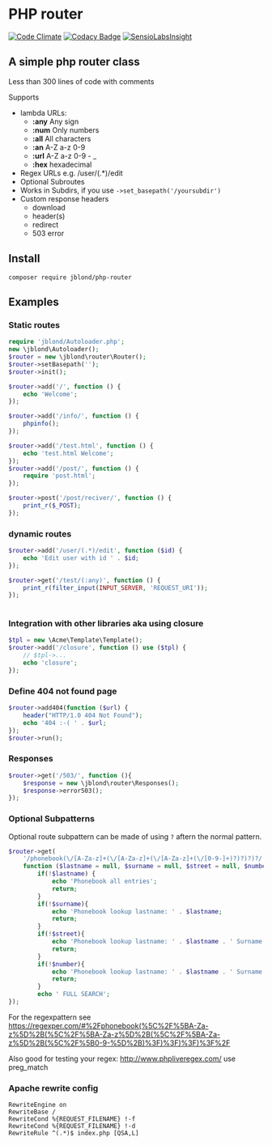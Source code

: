 PHP router
======================

[![Code Climate](https://codeclimate.com/github/JBlond/php-router/badges/gpa.svg)](https://codeclimate.com/github/JBlond/php-router) [![Codacy Badge](https://api.codacy.com/project/badge/Grade/a89005f98a484c2db2baa832c5bd573b)](https://www.codacy.com/app/leet31337/php-router?utm_source=github.com&amp;utm_medium=referral&amp;utm_content=JBlond/php-router&amp;utm_campaign=Badge_Grade)  [![SensioLabsInsight](https://insight.sensiolabs.com/projects/9dcb9412-a54b-491d-afc1-072b97cc4ecc/mini.png)](https://insight.sensiolabs.com/projects/9dcb9412-a54b-491d-afc1-072b97cc4ecc)

## A simple php router class

Less than 300 lines of code with comments

Supports  
- lambda URLs: 
	- **:any** Any sign
	- **:num** Only numbers
	- **:all** All characters
	- **:an** A-Z a-z 0-9
	- **:url** A-Z a-z 0-9 - _ 
	- **:hex** hexadecimal 
- Regex URLs e.g. /user/(.*)/edit
- Optional Subroutes
- Works in Subdirs, if you use `->set_basepath('/yoursubdir')` 
- Custom response headers
	- download
	- header(s)
	- redirect
	- 503 error

## Install

```
composer require jblond/php-router
```

## Examples

### Static routes
```PHP
require 'jblond/Autoloader.php';
new \jblond\Autoloader();
$router = new \jblond\router\Router();
$router->setBasepath('');
$router->init();

$router->add('/', function () {
    echo 'Welcome';
});

$router->add('/info/', function () {
    phpinfo();
});

$router->add('/test.html', function () {
    echo 'test.html Welcome';
});
$router->add('/post/', function () {
	require 'post.html';
});

$router->post('/post/reciver/', function () {
    print_r($_POST);
});
```

### dynamic routes
```PHP	
$router->add('/user/(.*)/edit', function ($id) {
    echo 'Edit user with id ' . $id;
});

$router->get('/test/(:any)', function () {
    print_r(filter_input(INPUT_SERVER, 'REQUEST_URI'));
});
	
```

### Integration with other libraries aka using closure
```PHP
$tpl = new \Acme\Template\Template();
$router->add('/closure', function () use ($tpl) {
    // $tpl->...
    echo 'closure';
});
```

### Define 404 not found page	
	
```PHP
$router->add404(function ($url) {
    header("HTTP/1.0 404 Not Found");
    echo '404 :-( ' . $url;
});
$router->run();
```

### Responses
```PHP
$router->get('/503/', function (){
    $response = new \jblond\router\Responses();
    $response->error503();
});
```

### Optional Subpatterns
Optional route subpattern can be made of using `?`  aftern the normal pattern.

```PHP
$router->get(
    '/phonebook(\/[A-Za-z]+(\/[A-Za-z]+(\/[A-Za-z]+(\/[0-9-]+)?)?)?)?/',
    function ($lastname = null, $surname = null, $street = null, $number = null) {
        if(!$lastname) {
            echo 'Phonebook all entries';
            return;
        }
        if(!$surname){
            echo 'Phonebook lookup lastname: ' . $lastname;
            return;
        }
        if(!$street){
            echo 'Phonebook lookup lastname: ' . $lastname . ' Surname: ' . $surname;
            return;
        }
        if(!$number){
            echo 'Phonebook lookup lastname: ' . $lastname . ' Surname: ' . $surname . ' Street: ' . $street;
            return;
        }
        echo ' FULL SEARCH';
});
```

For the regexpattern see https://regexper.com/#%2Fphonebook(%5C%2F%5BA-Za-z%5D%2B(%5C%2F%5BA-Za-z%5D%2B(%5C%2F%5BA-Za-z%5D%2B(%5C%2F%5B0-9-%5D%2B)%3F)%3F)%3F)%3F%2F

Also good for testing your regex: http://www.phpliveregex.com/ use preg_match

### Apache rewrite config

```
RewriteEngine on
RewriteBase /
RewriteCond %{REQUEST_FILENAME} !-f
RewriteCond %{REQUEST_FILENAME} !-d
RewriteRule ^(.*)$ index.php [QSA,L]
```
